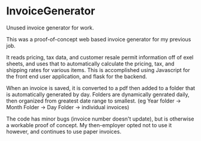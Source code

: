 # InvoiceGenerator
Unused invoice generator for work.

This was a proof-of-concept web based invoice generator for my previous job. 

It reads pricing, tax data, and customer resale permit information off of exel sheets, and uses that to
automatically calculate the pricing, tax, and shipping rates for various items. This is accomplished using Javascript for the front end user application, and flask for the backend.

When an invoice is saved, it is converted to a pdf then added to a folder that is automatically generated by day. Folders are dynamically genrated daily, then organized from greatest date range to smallest. (eg Year folder -> Month Folder -> Day Folder -> individual invoices)

The code has minor bugs (invoice number doesn't update), but is otherwise a workable proof of concept.
My then-employer opted not to use it however, and continues to use paper invoices.


